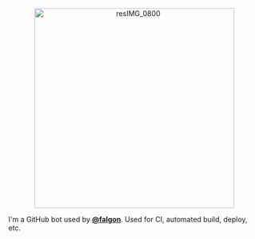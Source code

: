 <div align="center">
  <img alt="resIMG_0800" src="https://user-images.githubusercontent.com/70743598/147433000-0617f4f4-2eeb-4f88-83fd-50fa5630ec10.JPG" width=400 />
</div>

I'm a GitHub bot used by [**@falgon**](https://github.com/falgon).
Used for CI, automated build, deploy, etc.


<!--
**kiirotori/kiirotori** is a ✨ _special_ ✨ repository because its `README.md` (this file) appears on your GitHub profile.

Here are some ideas to get you started:

- 🔭 I’m currently working on ...

- 🌱 I’m currently learning ...
- 👯 I’m looking to collaborate on ...
- 🤔 I’m looking for help with ...
- 💬 Ask me about ...
- 📫 How to reach me: ...
- 😄 Pronouns: ...
- ⚡ Fun fact: ...
-->
